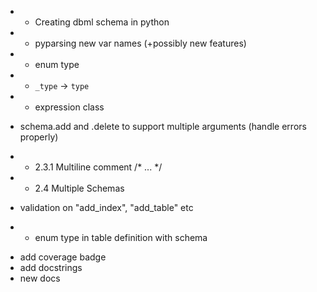 * - Creating dbml schema in python
* - pyparsing new var names (+possibly new features)
* - enum type
* - `_type` -> `type`
* - expression class
- schema.add and .delete to support multiple arguments (handle errors properly)
* - 2.3.1 Multiline comment /* ... */
* - 2.4 Multiple Schemas
- validation on "add_index", "add_table" etc
* - enum type in table definition with schema
- add coverage badge
- add docstrings
- new docs
